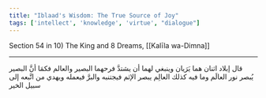 ```yaml
---
title: "Iblaad's Wisdom: The True Source of Joy"
tags: ['intellect', 'knowledge', 'virtue', "dialogue"]
---
```


 Section 54 in 10) The King and 8 Dreams, [[Kalīla wa-Dimna]]

---
قال إبلاد اثنان هما يَرَيان وينبغي لهما أن يشتدَّ فرحهما البصير والعالم فكمَا أنَّ البصير يُبصر نور العالَم وما فيه كذلك العالِم يبصر الإثم فيجتنبه والبرَّ فيعمله ويهدي من اتَّبعه إلى سبيل الخير
